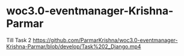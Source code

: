 # woc3.0-eventmanager-Krishna-Parmar
Till Task 2
https://github.com/ParmarKrishna/woc3.0-eventmanager-Krishna-Parmar/blob/develop/Task%202_Django.mp4

